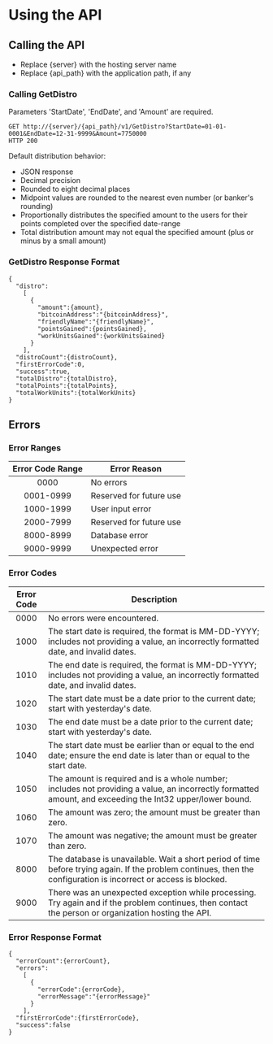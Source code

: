 # Using the API

## Calling the API

* Replace {server} with the hosting server name
* Replace {api_path} with the application path, if any

### Calling GetDistro

Parameters 'StartDate', 'EndDate', and 'Amount' are required.

```
GET http://{server}/{api_path}/v1/GetDistro?StartDate=01-01-0001&EndDate=12-31-9999&Amount=7750000
HTTP 200
```

Default distribution behavior:

* JSON response
* Decimal precision
* Rounded to eight decimal places
* Midpoint values are rounded to the nearest even number (or banker's rounding)
* Proportionally distributes the specified amount to the users for their points completed over the specified date-range
* Total distribution amount may not equal the specified amount (plus or minus by a small amount)

### GetDistro Response Format

```
{
  "distro":
    [
      {
        "amount":{amount},
        "bitcoinAddress":"{bitcoinAddress}",
        "friendlyName":"{friendlyName}",
        "pointsGained":{pointsGained},
        "workUnitsGained":{workUnitsGained}
      }
    ],
  "distroCount":{distroCount},
  "firstErrorCode":0,
  "success":true,
  "totalDistro":{totalDistro},
  "totalPoints":{totalPoints},
  "totalWorkUnits":{totalWorkUnits}
}
```

## Errors

### Error Ranges

| Error Code Range | Error Reason            |
|:----------------:|-------------------------|
|       0000       | No errors               |
|     0001-0999    | Reserved for future use |
|     1000-1999    | User input error        |
|     2000-7999    | Reserved for future use |
|     8000-8999    | Database error          |
|     9000-9999    | Unexpected error        |

### Error Codes

| Error Code | Description                                                                                                                                                           |
|:----------:|-----------------------------------------------------------------------------------------------------------------------------------------------------------------------|
|    0000    | No errors were encountered.                                                                                                                                           |
|    1000    | The start date is required, the format is MM-DD-YYYY; includes not providing a value, an incorrectly formatted date, and invalid dates.                               |
|    1010    | The end date is required, the format is MM-DD-YYYY; includes not providing a value, an incorrectly formatted date, and invalid dates.                                 |
|    1020    | The start date must be a date prior to the current date; start with yesterday's date.                                                                                 |
|    1030    | The end date must be a date prior to the current date; start with yesterday's date.                                                                                   |
|    1040    | The start date must be earlier than or equal to the end date; ensure the end date is later than or equal to the start date.                                           |
|    1050    | The amount is required and is a whole number; includes not providing a value, an incorrectly formatted amount, and exceeding the Int32 upper/lower bound.             |
|    1060    | The amount was zero; the amount must be greater than zero.                                                                                                            |
|    1070    | The amount was negative; the amount must be greater than zero.                                                                                                        |
|    8000    | The database is unavailable. Wait a short period of time before trying again. If the problem continues, then the configuration is incorrect or access is blocked.     |
|    9000    | There was an unexpected exception while processing. Try again and if the problem continues, then contact the person or organization hosting the API.                  |

### Error Response Format

```
{
  "errorCount":{errorCount},
  "errors":
    [
      {
        "errorCode":{errorCode},
        "errorMessage":"{errorMessage}"
      }
    ],
  "firstErrorCode":{firstErrorCode},
  "success":false
}
```